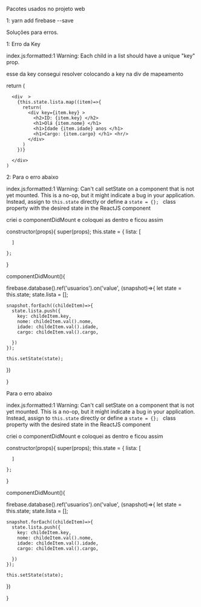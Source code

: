 Pacotes usados no projeto web

1: yarn add firebase --save





Soluções para erros.

1: Erro da Key

index.js:formatted:1 Warning: Each child in a list should have a unique "key" prop.

esse da key consegui resolver colocando a key na div de mapeamento  

 return (
     
      <div  >
        {this.state.lista.map((item)=>{
          return(
            <div key={item.key} >
              <h2>ID: {item.key} </h2>
              <h1>Olá {item.nome} </h1>
              <h1>Idade {item.idade} anos </h1>
              <h1>Cargo: {item.cargo} </h1> <hr/>
            </div> 
          )
        })}

      </div>
    )




2: Para o erro abaixo 

index.js:formatted:1 Warning: Can't call setState on a component that is not yet mounted.
 This is a no-op, but it might indicate a bug in your application. Instead, assign to `this.state` directly or define a `state = {};
 ` class property with the desired state in the ReactJS component

criei o componentDidMount e coloquei as dentro e ficou assim

constructor(props){
    super(props);
    this.state = {
      lista: [
        
      ]

    };


   

 }

 componentDidMount(){

  firebase.database().ref('usuarios').on('value', (snapshot)=>{
    let state = this.state;
    state.lista = [];


    

    snapshot.forEach((childeItem)=>{
      state.lista.push({
        key: childeItem.key,
        nome: childeItem.val().nome,
        idade: childeItem.val().idade,
        cargo: childeItem.val().cargo,

      })
    });

    this.setState(state);
  })

 }

 Para o erro abaixo 

index.js:formatted:1 Warning: Can't call setState on a component that is not yet mounted.
 This is a no-op, but it might indicate a bug in your application. Instead, assign to `this.state` directly or define a `state = {};
 ` class property with the desired state in the ReactJS component

criei o componentDidMount e coloquei as dentro e ficou assim

constructor(props){
    super(props);
    this.state = {
      lista: [
        
      ]

    };


   

 }

 componentDidMount(){

  firebase.database().ref('usuarios').on('value', (snapshot)=>{
    let state = this.state;
    state.lista = [];


    

    snapshot.forEach((childeItem)=>{
      state.lista.push({
        key: childeItem.key,
        nome: childeItem.val().nome,
        idade: childeItem.val().idade,
        cargo: childeItem.val().cargo,

      })
    });

    this.setState(state);
  })

 }









